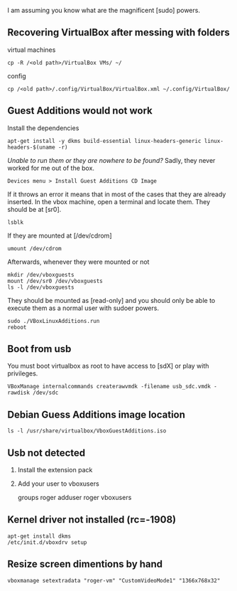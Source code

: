 I am assuming you know what are the magnificent [sudo] powers.

## Recovering VirtualBox after messing with folders

virtual machines

    cp -R /<old path>/VirtualBox VMs/ ~/

config

    cp /<old path>/.config/VirtualBox/VirtualBox.xml ~/.config/VirtualBox/

## Guest Additions would not work

Install the dependencies

    apt-get install -y dkms build-essential linux-headers-generic linux-headers-$(uname -r)

*Unable to run them or they are nowhere to be found?*
Sadly, they never worked for me out of the box.

    Devices menu > Install Guest Additions CD Image

If it throws an error it means that in most of the cases that they are already inserted.
In the vbox machine, open a terminal and locate them. They should be at [sr0].

    lsblk

If they are mounted at [/dev/cdrom]

    umount /dev/cdrom

Afterwards, whenever they were mounted or not

    mkdir /dev/vboxguests
    mount /dev/sr0 /dev/vboxguests
    ls -l /dev/vboxguests

They should be mounted as [read-only] and you should only be able to execute them as a normal user with sudoer powers.

    sudo ./VBoxLinuxAdditions.run
    reboot

## Boot from usb

You must boot virtualbox as root to have access to [sdX] or play with privileges.

    VBoxManage internalcommands createrawvmdk -filename usb_sdc.vmdk -rawdisk /dev/sdc

## Debian Guess Additions image location

    ls -l /usr/share/virtualbox/VboxGuestAdditions.iso

## Usb not detected

1. Install the extension pack
2. Add your user to vboxusers

    groups roger
    adduser roger vboxusers

## Kernel driver not installed (rc=-1908)

    apt-get install dkms
    /etc/init.d/vboxdrv setup

## Resize screen dimentions by hand

    vboxmanage setextradata "roger-vm" "CustomVideoMode1" "1366x768x32"

